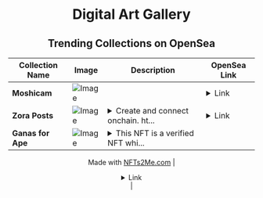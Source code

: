 <div align="center">

# Digital Art Gallery

## Trending Collections on OpenSea

| Collection Name                       | Image                                                                                     | Description                       | OpenSea Link                                                                                          |
|---------------------------------------|-------------------------------------------------------------------------------------------|-----------------------------------|--------------------------------------------------------------------------------------------------------|
| **Moshicam** | ![Image](https://i.seadn.io/s/raw/files/f63edca98d32ca0b0d3f36ce1e2c9e95.png?w=500&auto=format?w=200&auto=format) |  | <details><summary>Link</summary>[Moshicam](https://opensea.io/collection/moshicam-5004)</details> |
| **Zora Posts** | ![Image](https://i.seadn.io/s/raw/files/d2bcde1ca41bdd49ec0fadd238edc57b.png?w=500&auto=format?w=200&auto=format) | <details><summary>Create and connect onchain. ht...</summary>Create and connect onchain. https://zora.co</details> | <details><summary>Link</summary>[Zora Posts](https://opensea.io/collection/zora-posts-22872)</details> |
| **Ganas for Ape** | ![Image](https://i.seadn.io/s/raw/files/d3122dacc68eb83836734cabbf53dc90.gif?w=500&auto=format?w=200&auto=format) | <details><summary>This NFT is a verified NFT whi...</summary>This NFT is a verified NFT which can earn a lot of profit if you work on it

Made with [NFTs2Me.com](https://nfts2me.com/)</details> | <details><summary>Link</summary>[Ganas for Ape](https://opensea.io/collection/ganas-for-ape)</details> |

</div>